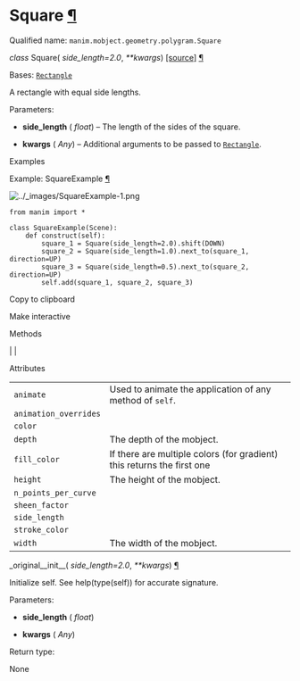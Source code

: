 # Square [¶](https://docs.manim.community/en/stable/reference/manim.mobject.geometry.polygram.Square.html\#square "Link to this heading")

Qualified name: `manim.mobject.geometry.polygram.Square`

_class_ Square( _side\_length=2.0_, _\*\*kwargs_) [\[source\]](https://docs.manim.community/en/stable/_modules/manim/mobject/geometry/polygram.html#Square) [¶](https://docs.manim.community/en/stable/reference/manim.mobject.geometry.polygram.Square.html#manim.mobject.geometry.polygram.Square "Link to this definition")

Bases: [`Rectangle`](https://docs.manim.community/en/stable/reference/manim.mobject.geometry.polygram.Rectangle.html#manim.mobject.geometry.polygram.Rectangle "manim.mobject.geometry.polygram.Rectangle")

A rectangle with equal side lengths.

Parameters:

- **side\_length** ( _float_) – The length of the sides of the square.

- **kwargs** ( _Any_) – Additional arguments to be passed to [`Rectangle`](https://docs.manim.community/en/stable/reference/manim.mobject.geometry.polygram.Rectangle.html#manim.mobject.geometry.polygram.Rectangle "manim.mobject.geometry.polygram.Rectangle").


Examples

Example: SquareExample [¶](https://docs.manim.community/en/stable/reference/manim.mobject.geometry.polygram.Square.html#squareexample)

![../_images/SquareExample-1.png](https://docs.manim.community/en/stable/_images/SquareExample-1.png)

```
from manim import *

class SquareExample(Scene):
    def construct(self):
        square_1 = Square(side_length=2.0).shift(DOWN)
        square_2 = Square(side_length=1.0).next_to(square_1, direction=UP)
        square_3 = Square(side_length=0.5).next_to(square_2, direction=UP)
        self.add(square_1, square_2, square_3)

```

Copy to clipboard

Make interactive

Methods

|
|

Attributes

|     |     |
| --- | --- |
| `animate` | Used to animate the application of any method of `self`. |
| `animation_overrides` |  |
| `color` |  |
| `depth` | The depth of the mobject. |
| `fill_color` | If there are multiple colors (for gradient) this returns the first one |
| `height` | The height of the mobject. |
| `n_points_per_curve` |  |
| `sheen_factor` |  |
| `side_length` |  |
| `stroke_color` |  |
| `width` | The width of the mobject. |

\_original\_\_init\_\_( _side\_length=2.0_, _\*\*kwargs_) [¶](https://docs.manim.community/en/stable/reference/manim.mobject.geometry.polygram.Square.html#manim.mobject.geometry.polygram.Square._original__init__ "Link to this definition")

Initialize self. See help(type(self)) for accurate signature.

Parameters:

- **side\_length** ( _float_)

- **kwargs** ( _Any_)


Return type:

None